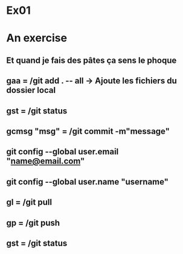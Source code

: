 # Ex01
# An exercise
## Et quand je fais des pâtes ça sens le phoque
## gaa = /git add . -- all -> Ajoute les fichiers du dossier local
## gst = /git status 
## gcmsg "msg" = /git commit -m"message"
## git config --global user.email "name@email.com"
## git config --global user.name "username"
## gl = /git pull
## gp = /git push
## gst = /git status